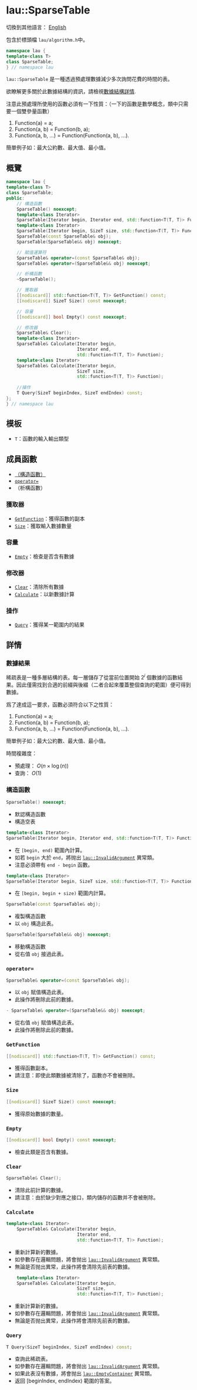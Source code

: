 # lau::SparseTable

切換到其他語言： [English](sparse_table_en.md)

包含於標頭檔 `lau/algorithm.h`中。

```c++
namespace lau {
template<class T>
class SparseTable;
} // namespace lau
```

`lau::SparseTable` 是一種透過預處理數據減少多次詢問花費的時間的表。

欲瞭解更多關於此數據結構的資訊，請檢視[數據結構詳情](#DataStructure).

注意此預處理所使用的函數必須有一下性質：（一下的函數是數學概念，類中只需要一個雙參量函數）
1. Function(a) = a;
2. Function(a, b) = Function(b, a);
3. Function(a, b, ...) = Function(Function(a, b), ...).

簡單例子如：最大公約數、最大值、最小值。

## 概覽
```c++
namespace lau {
template<class T>
class SparseTable;
public:
    // 構造函數
    SparseTable() noexcept;
    template<class Iterator>
    SparseTable(Iterator begin, Iterator end, std::function<T(T, T)> Function);
    template<class Iterator>
    SparseTable(Iterator begin, SizeT size, std::function<T(T, T)> Function);
    SparseTable(const SparseTable& obj);
    SparseTable(SparseTable&& obj) noexcept;

    // 賦值運算符
    SparseTable& operator=(const SparseTable& obj);
    SparseTable& operator=(SparseTable&& obj) noexcept;

    // 析構函數
    ~SparseTable();

    // 獲取器
    [[nodiscard]] std::function<T(T, T)> GetFunction() const;
    [[nodiscard]] SizeT Size() const noexcept;

    // 容量
    [[nodiscard]] bool Empty() const noexcept;

    // 修改器
    SparseTable& Clear();
    template<class Iterator>
    SparseTable& Calculate(Iterator begin,
                           Iterator end,
                           std::function<T(T, T)> Function);
    template<class Iterator>
    SparseTable& Calculate(Iterator begin,
                           SizeT size,
                           std::function<T(T, T)> Function);
    
    //操作
    T Query(SizeT beginIndex, SizeT endIndex) const;
};
} // namespace lau
```
## 模板
- `T`：函數的輸入輸出類型

## 成員函數
- [（構造函數）](#Constructors)
- [`operator=`](#operator=)
- （析構函數）

### 獲取器
- [`GetFunction`](#GetFunction)：獲得函數的副本
- [`Size`](#Size)：獲取輸入數據數量

### 容量
- [`Empty`](#Empty)：檢查是否含有數據

### 修改器
- [`Clear`](#Clear)：清除所有數據
- [`Calculate`](#Calculate)：以新數據計算

### 操作
- [`Query`](#Query)：獲得某一範圍内的結果

## 詳情
### <span id="DataStructure">數據結果</span>
稀疏表是一種多層結構的表。每一層儲存了從當前位置開始 $2^i$
個數據的函數結果。因此僅需找到合適的前綴與後綴（二者合起來覆蓋整個查詢的範圍）便可得到數據。

爲了達成這一要求，函數必須符合以下之性質：
1. Function(a) = a;
2. Function(a, b) = Function(b, a);
3. Function(a, b, ...) = Function(Function(a, b), ...).

簡單例子如：最大公約數、最大值、最小值。

時間複雜度：
- 預處理： $O(n \times \log (n))$
- 查詢： $O(1)$

### <span id="Constructors">構造函數</span>
```c++
SparseTable() noexcept;
```
- 默認構造函數
- 構造空表

```c++
template<class Iterator>
SparseTable(Iterator begin, Iterator end, std::function<T(T, T)> Function);
```
- 在 `[begin, end)` 範圍內計算。
- 如若 `begin` 大於 `end`，將抛出
  [`lau::InvalidArgument`](exception_zh.md) 異常類。
- 注意必須帶有 `end - begin` 函數。

```c++
template<class Iterator>
SparseTable(Iterator begin, SizeT size, std::function<T(T, T)> Function);
```
- 在 `[begin, begin + size)` 範圍内計算。

```c++
SparseTable(const SparseTable& obj);
```
- 複製構造函數
- 以 `obj` 構造此表。
```c++
SparseTable(SparseTable&& obj) noexcept;
```
- 移動構造函數
- 從右值 `obj` 接過此表。

### <span id="operator=">`operator=`</span>
```c++
SparseTable& operator=(const SparseTable& obj);
```
- 以 `obj` 賦值構造此表。
- 此操作將刪除此前的數據。

```c++
- SparseTable& operator=(SparseTable&& obj) noexcept;
```
- 從右值 `obj` 賦值構造此表。
- 此操作將刪除此前的數據。

### <span id="GetFunction">`GetFunction`</span>
```c++
[[nodiscard]] std::function<T(T, T)> GetFunction() const;
```
- 獲得函數副本。
- 請注意：即使此類數據被清除了，函數亦不會被刪除。

### <span id="Size">`Size`</span>
```c++
[[nodiscard]] SizeT Size() const noexcept;
```
- 獲得原始數據的數量。

### <span id="Empty">`Empty`</span>
```c++
[[nodiscard]] bool Empty() const noexcept;
```
- 檢查此類是否含有數據。

### <span id="Clear">`Clear`</span>
```c++
SparseTable& Clear();
```
- 清除此前計算的數據。
- 請注意：由於缺少對應之接口，類内儲存的函數并不會被刪除。

### <span id="Calculate">`Calculate`</span>
```c++
template<class Iterator>
    SparseTable& Calculate(Iterator begin,
                           Iterator end,
                           std::function<T(T, T)> Function);
```
- 重新計算新的數據。
- 如參數存在邏輯問題，將會抛出 [`lau::InvalidArgument`](exception_zh.md) 異常類。
- 無論是否抛出異常，此操作將會清除先前表的數據。

```c++
    template<class Iterator>
    SparseTable& Calculate(Iterator begin,
                           SizeT size,
                           std::function<T(T, T)> Function);
```
- 重新計算新的數據。
- 如參數存在邏輯問題，將會抛出 [`lau::InvalidArgument`](exception_zh.md) 異常類。
- 無論是否抛出異常，此操作將會清除先前表的數據。

### <span id="Query">`Query`</span>
```c++
T Query(SizeT beginIndex, SizeT endIndex) const;
```
- 查詢此稀疏表。
- 如參數存在邏輯問題，將會抛出 [`lau::InvalidArgument`](exception_zh.md) 異常類。
- 如果此表沒有數據，將會抛出 [`lau::EmptyContainer`](exception_zh.md) 異常類。
- 返回 [beginIndex, endIndex) 範圍的答案。
